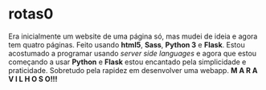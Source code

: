 # rotas0
Era inicialmente um website de uma página só, mas mudei de ideia e agora tem quatro páginas.
Feito usando **html5**, **Sass**, **Python 3** e **Flask**.
Estou acostumado a programar usando *server side languages* e agora que estou começando a usar **Python** e **Flask** estou encantado pela simplicidade e praticidade.
Sobretudo pela rapidez em desenvolver uma webapp.
**M A R A V I L H O S O!!!**
